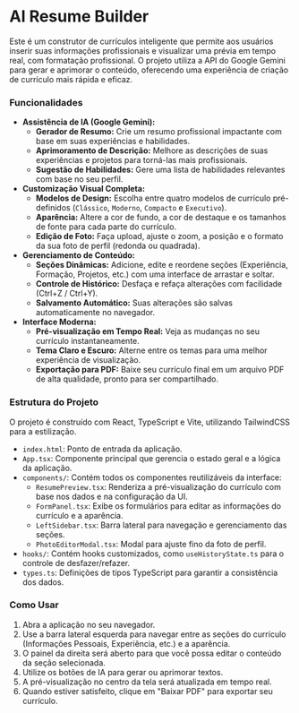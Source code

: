 # AI Resume Builder

Este é um construtor de currículos inteligente que permite aos usuários inserir suas informações profissionais e visualizar uma prévia em tempo real, com formatação profissional. O projeto utiliza a API do Google Gemini para gerar e aprimorar o conteúdo, oferecendo uma experiência de criação de currículo mais rápida e eficaz.

<!-- Você pode atualizar o link quando o novo projeto for publicado -->
<!-- Você pode acessá-lo online através deste link: [https://ruanggd123.github.io/AI_Resume_Builder](https://ruanggd123.github.io/AI_Resume_Builder) -->

### Funcionalidades

- **Assistência de IA (Google Gemini):**
  - **Gerador de Resumo:** Crie um resumo profissional impactante com base em suas experiências e habilidades.
  - **Aprimoramento de Descrição:** Melhore as descrições de suas experiências e projetos para torná-las mais profissionais.
  - **Sugestão de Habilidades:** Gere uma lista de habilidades relevantes com base no seu perfil.
- **Customização Visual Completa:**
  - **Modelos de Design:** Escolha entre quatro modelos de currículo pré-definidos (`Clássico`, `Moderno`, `Compacto` e `Executivo`).
  - **Aparência:** Altere a cor de fundo, a cor de destaque e os tamanhos de fonte para cada parte do currículo.
  - **Edição de Foto:** Faça upload, ajuste o zoom, a posição e o formato da sua foto de perfil (redonda ou quadrada).
- **Gerenciamento de Conteúdo:**
  - **Seções Dinâmicas:** Adicione, edite e reordene seções (Experiência, Formação, Projetos, etc.) com uma interface de arrastar e soltar.
  - **Controle de Histórico:** Desfaça e refaça alterações com facilidade (Ctrl+Z / Ctrl+Y).
  - **Salvamento Automático:** Suas alterações são salvas automaticamente no navegador.
- **Interface Moderna:**
  - **Pré-visualização em Tempo Real:** Veja as mudanças no seu currículo instantaneamente.
  - **Tema Claro e Escuro:** Alterne entre os temas para uma melhor experiência de visualização.
  - **Exportação para PDF:** Baixe seu currículo final em um arquivo PDF de alta qualidade, pronto para ser compartilhado.

### Estrutura do Projeto

O projeto é construído com React, TypeScript e Vite, utilizando TailwindCSS para a estilização.

- `index.html`: Ponto de entrada da aplicação.
- `App.tsx`: Componente principal que gerencia o estado geral e a lógica da aplicação.
- `components/`: Contém todos os componentes reutilizáveis da interface:
  - `ResumePreview.tsx`: Renderiza a pré-visualização do currículo com base nos dados e na configuração da UI.
  - `FormPanel.tsx`: Exibe os formulários para editar as informações do currículo e a aparência.
  - `LeftSidebar.tsx`: Barra lateral para navegação e gerenciamento das seções.
  - `PhotoEditorModal.tsx`: Modal para ajuste fino da foto de perfil.
- `hooks/`: Contém hooks customizados, como `useHistoryState.ts` para o controle de desfazer/refazer.
- `types.ts`: Definições de tipos TypeScript para garantir a consistência dos dados.

### Como Usar

1.  Abra a aplicação no seu navegador.
2.  Use a barra lateral esquerda para navegar entre as seções do currículo (Informações Pessoais, Experiência, etc.) e a aparência.
3.  O painel da direita será aberto para que você possa editar o conteúdo da seção selecionada.
4.  Utilize os botões de IA para gerar ou aprimorar textos.
5.  A pré-visualização no centro da tela será atualizada em tempo real.
6.  Quando estiver satisfeito, clique em "Baixar PDF" para exportar seu currículo.

